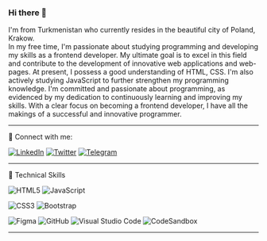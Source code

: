 ### Hi there 👋

I'm from Turkmenistan who currently resides in the beautiful city of Poland, Krakow.  
In my free time, I'm passionate about studying programming and developing my skills as a frontend developer. My ultimate goal is to excel in this field and contribute to the development of innovative web applications and web-pages.
At present, I possess a good understanding of HTML, CSS. I'm also actively studying JavaScript to further strengthen my programming knowledge.
I'm committed and passionate about programming, as evidenced by my dedication to continuously learning and improving my skills. With a clear focus on becoming a frontend developer, I have all the makings of a successful and innovative programmer.

***

🤝 Connect with me:

 [![LinkedIn](https://img.shields.io/badge/linkedin-%230077B5.svg?style=for-the-badge&logo=linkedin&logoColor=white)](https://www.linkedin.com/in/arslan-niyazov-93-july/) [![Twitter](https://img.shields.io/badge/Twitter-%231DA1F2.svg?style=for-the-badge&logo=Twitter&logoColor=white)](https://twitter.com/hawker1n) [![Telegram](https://img.shields.io/badge/Telegram-2CA5E0?style=for-the-badge&logo=telegram&logoColor=white)](https://t.me/Arstradebars)
 
***

💼 Technical Skills

![HTML5](https://img.shields.io/badge/html5-%23E34F26.svg?style=for-the-badge&logo=html5&logoColor=white) ![JavaScript](https://img.shields.io/badge/javascript-%23323330.svg?style=for-the-badge&logo=javascript&logoColor=%23F7DF1E)

![CSS3](https://img.shields.io/badge/css3-%231572B6.svg?style=for-the-badge&logo=css3&logoColor=white) ![Bootstrap](https://img.shields.io/badge/bootstrap-%238511FA.svg?style=for-the-badge&logo=bootstrap&logoColor=white)

![Figma](https://img.shields.io/badge/figma-%23F24E1E.svg?style=for-the-badge&logo=figma&logoColor=white)  ![GitHub](https://img.shields.io/badge/github-%23121011.svg?style=for-the-badge&logo=github&logoColor=white) ![Visual Studio Code](https://img.shields.io/badge/Visual%20Studio%20Code-0078d7.svg?style=for-the-badge&logo=visual-studio-code&logoColor=white)  ![CodeSandbox](https://img.shields.io/badge/Codesandbox-040404?style=for-the-badge&logo=codesandbox&logoColor=DBDBDB) 
***
